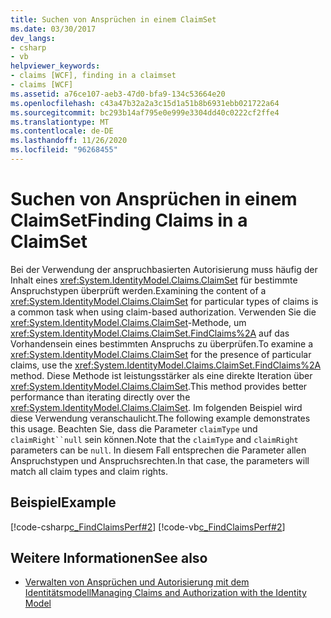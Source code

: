 ```yaml
---
title: Suchen von Ansprüchen in einem ClaimSet
ms.date: 03/30/2017
dev_langs:
- csharp
- vb
helpviewer_keywords:
- claims [WCF], finding in a claimset
- claims [WCF]
ms.assetid: a76ce107-aeb3-47d0-bfa9-134c53664e20
ms.openlocfilehash: c43a47b32a2a3c15d1a51b8b6931ebb021722a64
ms.sourcegitcommit: bc293b14af795e0e999e3304dd40c0222cf2ffe4
ms.translationtype: MT
ms.contentlocale: de-DE
ms.lasthandoff: 11/26/2020
ms.locfileid: "96268455"
---
```

# <a name="finding-claims-in-a-claimset"></a><span data-ttu-id="b3998-102">Suchen von Ansprüchen in einem ClaimSet</span><span class="sxs-lookup"><span data-stu-id="b3998-102">Finding Claims in a ClaimSet</span></span>

<span data-ttu-id="b3998-103">Bei der Verwendung der anspruchbasierten Autorisierung muss häufig der Inhalt eines <xref:System.IdentityModel.Claims.ClaimSet> für bestimmte Anspruchstypen überprüft werden.</span><span class="sxs-lookup"><span data-stu-id="b3998-103">Examining the content of a <xref:System.IdentityModel.Claims.ClaimSet> for particular types of claims is a common task when using claim-based authorization.</span></span> <span data-ttu-id="b3998-104">Verwenden Sie die <xref:System.IdentityModel.Claims.ClaimSet>-Methode, um <xref:System.IdentityModel.Claims.ClaimSet.FindClaims%2A> auf das Vorhandensein eines bestimmten Anspruchs zu überprüfen.</span><span class="sxs-lookup"><span data-stu-id="b3998-104">To examine a <xref:System.IdentityModel.Claims.ClaimSet> for the presence of particular claims, use the <xref:System.IdentityModel.Claims.ClaimSet.FindClaims%2A> method.</span></span> <span data-ttu-id="b3998-105">Diese Methode ist leistungsstärker als eine direkte Iteration über <xref:System.IdentityModel.Claims.ClaimSet>.</span><span class="sxs-lookup"><span data-stu-id="b3998-105">This method provides better performance than iterating directly over the <xref:System.IdentityModel.Claims.ClaimSet>.</span></span> <span data-ttu-id="b3998-106">Im folgenden Beispiel wird diese Verwendung veranschaulicht.</span><span class="sxs-lookup"><span data-stu-id="b3998-106">The following example demonstrates this usage.</span></span> <span data-ttu-id="b3998-107">Beachten Sie, dass die Parameter `claimType` und `claimRight``null` sein können.</span><span class="sxs-lookup"><span data-stu-id="b3998-107">Note that the `claimType` and `claimRight` parameters can be `null`.</span></span> <span data-ttu-id="b3998-108">In diesem Fall entsprechen die Parameter allen Anspruchstypen und Anspruchsrechten.</span><span class="sxs-lookup"><span data-stu-id="b3998-108">In that case, the parameters will match all claim types and claim rights.</span></span>  
  
## <a name="example"></a><span data-ttu-id="b3998-109">Beispiel</span><span class="sxs-lookup"><span data-stu-id="b3998-109">Example</span></span>  

 [!code-csharp[c_FindClaimsPerf#2](../../../../samples/snippets/csharp/VS_Snippets_CFX/c_findclaimsperf/cs/c_findclaimsperf.cs#2)]
 [!code-vb[c_FindClaimsPerf#2](../../../../samples/snippets/visualbasic/VS_Snippets_CFX/c_findclaimsperf/vb/c_findclaimsperf.vb#2)]  
  
## <a name="see-also"></a><span data-ttu-id="b3998-110">Weitere Informationen</span><span class="sxs-lookup"><span data-stu-id="b3998-110">See also</span></span>

- [<span data-ttu-id="b3998-111">Verwalten von Ansprüchen und Autorisierung mit dem Identitätsmodell</span><span class="sxs-lookup"><span data-stu-id="b3998-111">Managing Claims and Authorization with the Identity Model</span></span>](managing-claims-and-authorization-with-the-identity-model.md)
